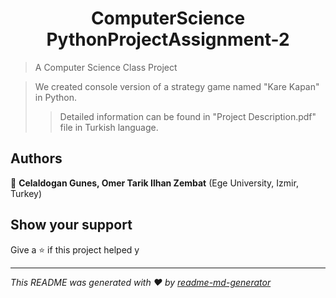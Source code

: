 <h1 align="center">ComputerScience PythonProjectAssignment-2 </h1>
<p>
</p>

> A Computer Science Class Project

> We created console version of a strategy game named "Kare Kapan" in Python.
> > Detailed information can be found in "Project Description.pdf" file in Turkish language.

## Authors

👤 **Celaldogan Gunes, Omer Tarik Ilhan Zembat** (Ege University, Izmir, Turkey)


## Show your support

Give a ⭐️ if this project helped y
***
_This README was generated with ❤️ by [readme-md-generator](https://github.com/kefranabg/readme-md-generator)_